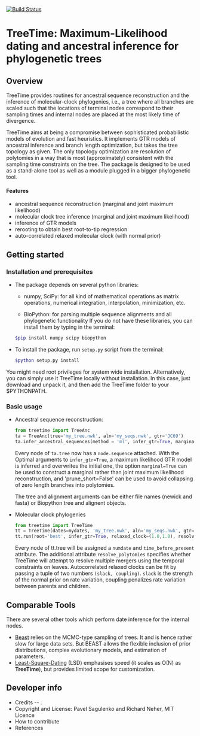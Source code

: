 [![Build Status](https://travis-ci.org/neherlab/treetime.svg?branch=master)](https://travis-ci.org/neherlab/treetime)

# TreeTime: Maximum-Likelihood dating and ancestral inference for phylogenetic trees

## Overview

TreeTime provides routines for ancestral sequence reconstruction and the inference of molecular-clock phylogenies, i.e., a tree where all branches are scaled such that the locations of terminal nodes correspond to their sampling times and internal nodes are placed at the most likely time of divergence.

TreeTime aims at being a compromise between sophisticated probabilistic models of evolution and fast heuristics. It implements GTR models of ancestral inference and branch length optimization, but takes the tree topology as given.
The only topology optimization are resolution of polytomies in a way that is most (approximately) consistent with the sampling time constraints on the tree.
The package is designed to be used as a stand-alone tool as well as a module plugged in a bigger phylogenetic tool.

#### Features
* ancestral sequence reconstruction (marginal and joint maximum likelihood)
* molecular clock tree inference (marginal and joint maximum likelihood)
* inference of GTR models
* rerooting to obtain best root-to-tip regression
* auto-correlated relaxed molecular clock (with normal prior)


## Getting started

### Installation and prerequisites

* The package depends on several python libraries:
    - numpy, SciPy: for all kind of mathematical operations as matrix operations, numerical integration, interpolation, minimization, etc.

    - BioPython: for parsing multiple sequence alignments and all phylogenetic functionality
  If you do not have these libraries, you can install them by typing in the terminal:
    ```bash
    $pip install numpy scipy biopython
    ```

* To install the package, run `setup.py` script from the terminal:
    ```bash
    $python setup.py install
    ```

You might need root privileges for system wide installation. Alternatively, you can simply use it TreeTime locally without installation. In this case, just download and unpack it, and then add the TreeTime folder to your $PYTHONPATH.


### Basic usage

* Ancestral sequence reconstruction:

    ```python
    from treetime import TreeAnc
    ta = TreeAnc(tree='my_tree.nwk', aln='my_seqs.nwk', gtr='JC69')
    ta.infer_ancestral_sequences(method = 'ml', infer_gtr=True, marginal=False)
    ```
  Every node of `ta.tree` now has a `node.sequence` attached. With the Optimal arguments to `infer_gtr=True`, a maximum likelihood GTR model is inferred and overwrites the initial one, the option `marginal=True` can be used to construct a marginal rather than joint maximum likelihood reconstruction, and 'prune_short=False' can be used to avoid collapsing of zero length branches into polytomies.

  The tree and alignment arguments can be either file names (newick and fasta) or Biopython tree and alignent objects.

* Molecular clock phylogenies
    ```python
    from treetime import TreeTime
    tt = TreeTime(dates=mydates, 'my_tree.nwk', aln='my_seqs.nwk', gtr='JC69')
    tt.run(root='best', infer_gtr=True, relaxed_clock=(1.0,1.0), resolve_polytomies=True, max_iter=2)
    ```
  Every node of tt.tree will be assigned a `numdate` and `time_before_present` attribute. The additional attribute `resolve_polytomies` specifies whether TreeTime will attempt to resolve multiple mergers using the temporal constraints on leaves. Autocorrelated relaxed clocks can be fit by passing a tuple of two numbers `(slack, coupling)`. `slack` is the strength of the normal prior on rate variation, coupling penalizes rate variation between parents and children.

## Comparable Tools

There are several other tools which perform date inference for the internal nodes.
* [Beast](http://beast.bio.ed.ac.uk/) relies on the MCMC-type sampling of trees. It and is hence rather slow for large data sets. But BEAST allows the flexible inclusion of prior distributions, complex evolutionary models, and estimation of parameters.
* [Least-Square-Dating](http://www.atgc-montpellier.fr/LSD/) (LSD) emphasises speed (it scales as O(N) as **TreeTime**), but provides limited scope for customization.


## Developer info

  - Credits -- .
  - Copyright and License: Pavel Sagulenko and Richard Neher, MIT Licence
  - How to contribute
  - References


